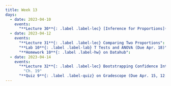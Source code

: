 ```yaml
---
title: Week 13
days:
  - date: 2023-04-10
    events:
      "**Lecture 30**{: .label .label-lec} [Inference for Proportions](https://ph142-ucb.github.io/sp23/src/proportions.pdf) ([Recording](https://youtu.be/hAP5IbJxZTI))":
  - date: 2023-04-12
    events:
      "**Lecture 31**{: .label .label-lec} Comparing Two Proportions":
      "**Lab 10**{: .label .label-lab} T Tests and ANOVA (Due Apr. 18)":
      "**Homework 10**{: .label .label-hw} on Datahub":
  - date: 2023-04-14
    events:
      "**Lecture 32**{: .label .label-lec} Bootstrapping Confidence Intervals": 
        "Ch. 19"
      "**Quiz 9**{: .label .label-quiz} on Gradescope (Due Apr. 15, 12:00 PM PST)":
---
```

